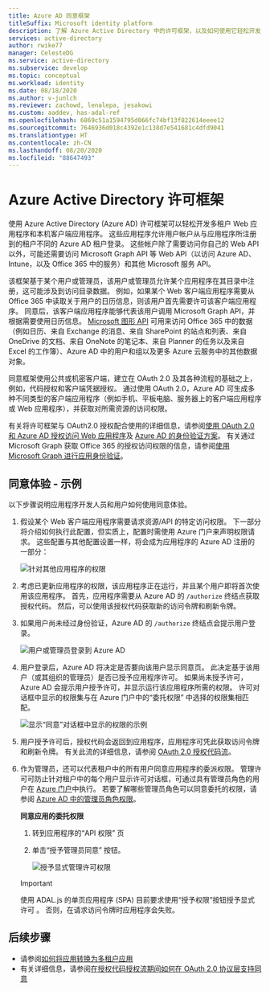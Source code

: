 ```yaml
---
title: Azure AD 同意框架
titleSuffix: Microsoft identity platform
description: 了解 Azure Active Directory 中的许可框架，以及如何使用它轻松开发多租户 Web 应用程序和本机客户端应用程序。
services: active-directory
author: rwike77
manager: CelesteDG
ms.service: active-directory
ms.subservice: develop
ms.topic: conceptual
ms.workload: identity
ms.date: 08/18/2020
ms.author: v-junlch
ms.reviewer: zachowd, lenalepa, jesakowi
ms.custom: aaddev, has-adal-ref
ms.openlocfilehash: 6869c51a1594795d066fc74bf13f822614eeee12
ms.sourcegitcommit: 7646936d018c4392e1c138d7e541681c4dfd9041
ms.translationtype: HT
ms.contentlocale: zh-CN
ms.lasthandoff: 08/20/2020
ms.locfileid: "88647493"
---
```

# <a name="azure-active-directory-consent-framework"></a>Azure Active Directory 许可框架

使用 Azure Active Directory (Azure AD) 许可框架可以轻松开发多租户 Web 应用程序和本机客户端应用程序。 这些应用程序允许用户帐户从与应用程序所注册到的租户不同的 Azure AD 租户登录。 这些帐户除了需要访问你自己的 Web API 以外，可能还需要访问 Microsoft Graph API 等 Web API（以访问 Azure AD、Intune，以及 Office 365 中的服务）和其他 Microsoft 服务 API。

该框架基于某个用户或管理员，该用户或管理员允许某个应用程序在其目录中注册，这可能涉及到访问目录数据。 例如，如果某个 Web 客户端应用程序需要从 Office 365 中读取关于用户的日历信息，则该用户首先需要许可该客户端应用程序。 同意后，该客户端应用程序能够代表该用户调用 Microsoft Graph API，并根据需要使用日历信息。 [Microsoft 图形 API](https://developer.microsoft.com/graph) 可用来访问 Office 365 中的数据（例如日历、来自 Exchange 的消息、来自 SharePoint 的站点和列表、来自 OneDrive 的文档、来自 OneNote 的笔记本、来自 Planner 的任务以及来自 Excel 的工作簿）、Azure AD 中的用户和组以及更多 Azure 云服务中的其他数据对象。

同意框架使用公共或机密客户端，建立在 OAuth 2.0 及其各种流程的基础之上，例如，代码授权和客户端凭据授权。 通过使用 OAuth 2.0，Azure AD 可生成多种不同类型的客户端应用程序（例如手机、平板电脑、服务器上的客户端应用程序或 Web 应用程序），并获取对所需资源的访问权限。

有关将许可框架与 OAuth2.0 授权配合使用的详细信息，请参阅[使用 OAuth 2.0 和 Azure AD 授权访问 Web 应用程序](v2-oauth2-auth-code-flow.md)及 [Azure AD 的身份验证方案](./authentication-vs-authorization.md)。 有关通过 Microsoft Graph 获取 Office 365 的授权访问权限的信息，请参阅[使用 Microsoft Graph 进行应用身份验证](https://docs.microsoft.com/graph/)。

## <a name="consent-experience---an-example"></a>同意体验 - 示例

以下步骤说明应用程序开发人员和用户如何使用同意体验。

1. 假设某个 Web 客户端应用程序需要请求资源/API 的特定访问权限。 下一部分将介绍如何执行此配置，但实质上，配置时需使用 Azure 门户来声明权限请求。 这些配置与其他配置设置一样，将会成为应用程序的 Azure AD 注册的一部分：

    ![针对其他应用程序的权限](./media/consent-framework/permissions.png)

1. 考虑已更新应用程序的权限，该应用程序正在运行，并且某个用户即将首次使用该应用程序。 首先，应用程序需要从 Azure AD 的 `/authorize` 终结点获取授权代码。 然后，可以使用该授权代码获取新的访问令牌和刷新令牌。

1. 如果用户尚未经过身份验证，Azure AD 的 `/authorize` 终结点会提示用户登录。

    ![用户或管理员登录到 Azure AD](./media/consent-framework/usersignin.png)

1. 用户登录后，Azure AD 将决定是否要向该用户显示同意页。 此决定基于该用户（或其组织的管理员）是否已授予应用程序许可。 如果尚未授予许可，Azure AD 会提示用户授予许可，并显示运行该应用程序所需的权限。 许可对话框中显示的权限集与在 Azure 门户中的“委托权限”  中选择的权限集相匹配。

    ![显示“同意”对话框中显示的权限的示例](./media/consent-framework/consent.png)

1. 用户授予许可后，授权代码会返回到应用程序，应用程序可凭此获取访问令牌和刷新令牌。 有关此流的详细信息，请参阅 [OAuth 2.0 授权代码流](v2-oauth2-auth-code-flow.md)。

1. 作为管理员，还可以代表租户中的所有用户同意应用程序的委派权限。 管理许可可防止针对租户中的每个用户显示许可对话框，可通过具有管理员角色的用户在 [Azure 门户](https://portal.azure.cn)中执行。 若要了解哪些管理员角色可以同意委托的权限，请参阅 [Azure AD 中的管理员角色权限](../users-groups-roles/directory-assign-admin-roles.md)。

    **同意应用的委托权限**

   1. 转到应用程序的“API 权限”  页
   1. 单击“授予管理员同意”  按钮。

      ![授予显式管理许可权限](./media/consent-framework/grant-consent.png)

   > [!IMPORTANT]
   > 使用 ADAL.js 的单页应用程序 (SPA) 目前要求使用“授予权限”按钮授予显式许可  。 否则，在请求访问令牌时应用程序会失败。

## <a name="next-steps"></a>后续步骤

* 请参阅[如何将应用转换为多租户应用](howto-convert-app-to-be-multi-tenant.md)
* 有关详细信息，请参阅[在授权代码授权流期间如何在 OAuth 2.0 协议层支持同意](../azuread-dev/v1-protocols-oauth-code.md#request-an-authorization-code)

